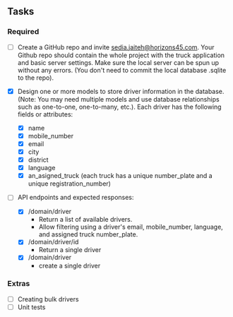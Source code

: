 ## Tasks

### Required

- [ ] Create a GitHub repo and invite sedia.jaiteh@horizons45.com. Your Github repo should contain the whole project with the truck application and basic server settings. Make sure the local server can be spun up without any errors. (You don't need to commit the local database .sqlite to the repo).
- [x] Design one or more models to store driver information in the database. (Note: You may need multiple models and use database relationships such as one-to-one, one-to-many, etc.). Each driver has the following fields or attributes:

    - [x] name
    - [x] mobile_number
    - [x] email
    - [x] city
    - [x] district
    - [x] language
    - [x] an_asigned_truck (each truck has a unique number_plate and a unique registration_number)

- [ ] API endpoints and expected responses:
  - [x] /domain/driver
    * Return a list of available drivers.
    * Allow filtering using a driver's email, mobile_number, language, and assigned truck number_plate.
  - [x] /domain/driver/id
    * Return a single driver
  - [x] /domain/driver
    * create a single driver



### Extras

- [ ] Creating bulk drivers
- [ ] Unit tests